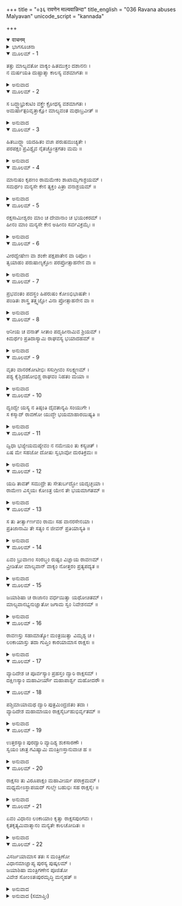 +++
title = "०३६ रावणेन माल्यवान्निन्दा"
title_english = "036 Ravana abuses Malyavan"
unicode_script = "kannada"

+++
<details open><summary>वाचनम्</summary>

<div class="audioEmbed"  caption="श्रीराम-हरिसीताराममूर्ति-घनपाठिभ्यां वचनम्" src="https://archive.org/download/Ramayana-recitation-Sriram-harisItArAmamUrti-Ghanapaati-v2/Kanda_6/Kanda_6_YK-036-Ravana_abuses_Malyavan__0.mp3"></div>
</details>



<details><summary>ಭಾಗಸೂಚನಾ</summary>

ಮಾಲ್ಯವಂತನನ್ನು ಆಕ್ಷೇಪಿಸಿ, ನಗರ ರಕ್ಷಣೆಯ ವ್ಯವಸ್ಥೆಯನ್ನು ಮಾಡಿ ರಾವಣನು ತನ್ನ ಅಂತಃಪುರವನ್ನು ಪ್ರವೇಶಿಸಿದುದು.
</details>

<details open><summary>ಮೂಲಮ್ - 1</summary>

ತತ್ತು ಮಾಲ್ಯವತೋ ವಾಕ್ಯಂ ಹಿತಮುಕ್ತಂ ದಶಾನನಃ ।  
ನ ಮರ್ಷಯತಿ ದುಷ್ಟಾತ್ಮಾ ಕಾಲಸ್ಯ ವಶಮಾಗತಃ ॥
</details>

<details><summary>ಅನುವಾದ</summary>

ದುಷ್ಟಾತ್ಮಾ ದಶಾನನನು ಕಾಲಕ್ಕೆ ಅಧೀನನಾಗಿದ್ದನು, ಅದರಿಂದ ಮಾಲ್ಯವಂತನು ಹೇಳಿದ ಹಿತಕರ ಮಾತುಗಳನ್ನು ಸಹಿಸದಾದನು.॥1॥
</details>

<details open><summary>ಮೂಲಮ್ - 2</summary>

ಸ ಬದ್ಧ್ವಾಭ್ರುಕುಟಿಂ ವಕ್ತ್ರೇ ಕ್ರೋಧಸ್ಯ ವಶಮಾಗತಃ ।  
ಅಮರ್ಷಾತ್ಪರಿವೃತ್ತಾಕ್ಷೋ ಮಾಲ್ಯವಂತ ಮಥಾಬ್ರವೀತ್ ॥
</details>

<details><summary>ಅನುವಾದ</summary>

ಅವನು ಕ್ರೋಧಕ್ಕೆ ವಶೀಭೂತನಾಗಿ, ದ್ವೇಷದಿಂದ ಕಣ್ಣುಗಳು ಕೆಂಪಾಗಿದ್ದವು. ಅವನು ಓರೆನೋಟದಿಂದ ನೋಡುತ್ತಾ ಮಾಲ್ಯವಂತನಲ್ಲಿ ಹೇಳಿದನು.॥2॥
</details>

<details open><summary>ಮೂಲಮ್ - 3</summary>

ಹಿತಬುದ್ಧ್ಯಾ ಯದಹಿತಂ ವಚಃ ಪರುಷಮುಚ್ಯತೇ ।  
ಪರಪಕ್ಷಂ ಪ್ರವಿಶ್ಯೈವ ನೈತಚ್ಛ್ರೋತ್ರಗತಂ ಮಮ ॥
</details>

<details><summary>ಅನುವಾದ</summary>

ನೀನು ಶತ್ರುಪಕ್ಷವನ್ನು ವಹಿಸಿ, ಹಿತಬುದ್ಧಿಯಿಂದ ನನ್ನ ಅಹಿತದ ಕಠೋರವಾಗಿ ನುಡಿದ ಮಾತು ಪೂರ್ಣವಾಗಿ ನನ್ನ ಕಿವಿವರೆಗೆ ತಲುಪಲೇ ಇಲ್ಲ.॥3॥
</details>

<details open><summary>ಮೂಲಮ್ - 4</summary>

ಮಾನುಷಂ ಕೃಪಣಂ ರಾಮಮೇಕಂ ಶಾಖಾಮೃಗಾಶ್ರಯಮ್ ।  
ಸಮರ್ಥಂ ಮನ್ಯಸೇ ಕೇನ ತ್ಯಕ್ತಂ ಪಿತ್ರಾ ವನಾಶ್ರಯಮ್ ॥
</details>

<details><summary>ಅನುವಾದ</summary>

ಬಡಪಾಯಿ ರಾಮನು ಒಬ್ಬ ಮನುಷ್ಯನೇ ಆಗಿದ್ದಾನಲ್ಲ, ಅವನು ಕೆಲವು ವಾನರರನ್ನು ಆಶ್ರಯಿಸಿರುವನು. ತಂದೆಯು ತ್ಯಜಿಸಿದ್ದರಿಂದ ಕಾಡನ್ನು ಸೇರಿದನು. ಇದರಲ್ಲಿ ಇಂತಹ ವಿಶೇಷವೇನಿದೆ? ಅದರಿಂದ ನೀನು ದೊಡ್ಡ ಸಾಮರ್ಥ್ಯಶಾಲೀ ಎಂದು ತಿಳಿಯುತ್ತಿ ರುವೆಯಲ್ಲ.॥4॥
</details>

<details open><summary>ಮೂಲಮ್ - 5</summary>

ರಕ್ಷಸಾಮೀಶ್ವರಂ ಮಾಂ ಚ ದೇವಾನಾಂ ಚ ಭಯಂಕರಮ್ ।  
ಹೀನಂ ಮಾಂ ಮನ್ಯಸೇ ಕೇನ ಅಹೀನಂ ಸರ್ವವಿಕ್ರಮೈಃ ॥
</details>

<details><summary>ಅನುವಾದ</summary>

ನಾನು ರಾಕ್ಷಸರ ಒಡೆಯನಾಗಿದ್ದು, ಎಲ್ಲ ರೀತಿಯ ಪ್ರರಾಕ್ರಮಗಳಿಂದ ಸಂಪನ್ನನಾಗಿರುವೆನು. ದೇವತೆಗಳ ಮನಸ್ಸಿನಲ್ಲಿಯೂ ಭಯವನ್ನು ಹುಟ್ಟಿಸುತ್ತೇನೆ; ಹೀಗಿರುವಾಗ ಯಾವ ಕಾರಣದಿಂದ ನೀನು ರಾಮನಿಗಿಂತ ನನ್ನನ್ನು ಕೀಳೆಂದು ತಿಳಿಯುತ್ತಿರುವೆಯಲ್ಲ.॥5॥
</details>

<details open><summary>ಮೂಲಮ್ - 6</summary>

ವೀರದ್ವೇಷೇಣ ವಾ ಶಂಕೇ ಪಕ್ಷಪಾತೇನ ವಾ ರಿಪೋಃ ।  
ತ್ವಯಾಹಂ ಪರುಷಾಣ್ಯಕ್ತೋಃ ಪರಪ್ರೋತ್ಸಾಹನೇನ ವಾ ॥
</details>

<details><summary>ಅನುವಾದ</summary>

ನೀನು ಹೇಳಿದ ಕಠೋರ ಮಾತನ್ನು ಕೇಳಿದಾಗ - ನೀನು ನನ್ನಂತಹ ವೀರನನ್ನು ದ್ವೇಷಿಸುತ್ತಿರುವೆಯಾ? ಅಥವಾ ಶತ್ರುಗಳೊಂದಿಗೆ ಸೇರಿಕೊಂಡಿರುವೆಯಾ? ಇಲ್ಲವೇ ಶತ್ರುಗಳು ಹೀಗೆ ಹೇಳಲು, ಮಾಡಲು ನಿನ್ನನ್ನು ಪ್ರೋತ್ಸಾಹಿಸಿರುವರೇ? ಎಂದು ನನ್ನ ಮನಸ್ಸಿನಲ್ಲಿ ಸಂಶಯ ಉಂಟಾಗಿದೆ.॥6॥
</details>

<details open><summary>ಮೂಲಮ್ - 7</summary>

ಪ್ರಭವಂತಂ ಪದಸ್ಥಂ ಹಿಪರುಷಂ ಕೋಽಭಿಭಾಷತೇ ।  
ಪಂಡಿತಃ ಶಾಸ್ತ್ರ ತತ್ತ್ವಜ್ಞೋ ವಿನಾ ಪ್ರೋತ್ಸಾಹನೇನ ವಾ ॥
</details>

<details><summary>ಅನುವಾದ</summary>

ಪ್ರಭಾವಶಾಲಿಯಾಗಿದ್ದು ಜೊತೆಗೆ ತನ್ನ ರಾಜ್ಯದಲ್ಲಿ ಪ್ರತಿಷ್ಠಿತ ನಾಗಿದ್ದ ಶಾಸ್ತ್ರತತ್ತ್ವಜ್ಞ ವಿದ್ವಾನ್ ಪುರುಷನು ಶತ್ರುಗಳ ಪ್ರೋತ್ಸಾಹವಿಲ್ಲದೆ ಇಂತಹ ಕಟುವಚನ ಹೇಗೆ ಹೇಳಬಲ್ಲನು.॥7॥
</details>

<details open><summary>ಮೂಲಮ್ - 8</summary>

ಆನೀಯ ಚ ವನಾತ್ ಸೀತಾಂ ಪದ್ಮಹೀನಾಮಿವ ಶ್ರಿಯಮ್ ।  
ಕಿಮರ್ಥಂ ಪ್ರತಿದಾಸ್ಯಾಮಿ ರಾಘವಸ್ಯ ಭಯಾದಹಮ್ ॥
</details>

<details><summary>ಅನುವಾದ</summary>

ಕಮಲಹೀನ ಲಕ್ಷ್ಮಿಯಂತಹ ಸುಂದರಿ ಸೀತೆಯನ್ನು ವನದಿಂದ ತಂದು ಈಗ ಕೇವಲ ರಾಮನ ಭಯದಿಂದ ನಾನು ಹೇಗೆ ಮರಳಿಸಬಲ್ಲೆನು.॥8॥
</details>

<details open><summary>ಮೂಲಮ್ - 9</summary>

ವೃತಂ ವಾನರಕೋಟೀಭಿಃ ಸಸುಗ್ರೀವಂ ಸಲಕ್ಷ್ಮಣಮ್ ।  
ಪಶ್ಯ ಕೈಶ್ಚಿದಹೋಭಿಶ್ಚ ರಾಘವಂ ನಿಹತಂ ಮಯಾ ॥
</details>

<details><summary>ಅನುವಾದ</summary>

ಕೋಟ್ಯಾವಧಿ ವಾನರರಿಂದ ಸುತ್ತುವರೆದ ಸುಗ್ರೀವ ಮತ್ತು ಲಕ್ಷ್ಮಣಸಹಿತ ರಾಮನನ್ನು ನಾನು ಕೆಲವೇ ದಿನಗಳಲ್ಲಿ ಕೊಂದುಹಾಕುವೆನು, ಇದನ್ನು ನೀನು ನಿನ್ನ ಕಣ್ಣುಗಳಿಂದ ನೋಡುವೆ.॥9॥
</details>

<details open><summary>ಮೂಲಮ್ - 10</summary>

ದ್ವಂದ್ವೇ ಯಸ್ಯ ನ ತಿಷ್ಠಂತಿ ದೈವತಾನ್ಯಪಿ ಸಂಯುಗೇ ।  
ಸ ಕಸ್ಮಾದ್ ರಾವಣೋ ಯುದ್ಧೇ ಭಯಮಾಹಾರಯಿಷ್ಯತಿ ॥
</details>

<details><summary>ಅನುವಾದ</summary>

ಯಾರ ಎದುರಿಗೆ ದ್ವಂದ್ವಯುದ್ಧದಲ್ಲಿ ದೇವತೆಗಳೂ ನಿಲ್ಲಲಾರರೋ, ಅಂತಹ ರಾವಣನು ಯುದ್ಧದಲ್ಲಿ ಯಾರಿಂದ ಭಯಗೊಳ್ಳುವನು.॥10॥
</details>

<details open><summary>ಮೂಲಮ್ - 11</summary>

ದ್ವಿಧಾ ಭಜ್ಯೇಯಮಪ್ಯೇವಂ ನ ನಮೇಯಂ ತು ಕಸ್ಯಚಿತ್ ।  
ಏಷ ಮೇ ಸಹಜೋ ದೋಷಃ ಸ್ವಭಾವೋ ದುರತಿಕ್ರಮಃ ॥
</details>

<details><summary>ಅನುವಾದ</summary>

ನಾನು ನಡುವಿನಲ್ಲಿ ಎರಡು ಸೀಳಾದರೂ ಯಾರ ಮುಂದೆಯೂ ತಲೆಬಾಗಲಾರೆ. ಇದು ನನ್ನ ಸಹಜ ದೋಷವಾಗಿದೆ ಮತ್ತು ಸ್ವಭಾವವು ಎಲ್ಲರಿಗಾಗಿ ದುರ್ಲಂಘ್ಯನಾಗಿರುತ್ತದೆ.॥11॥
</details>

<details open><summary>ಮೂಲಮ್ - 12</summary>

ಯದಿ ತಾವತ್ ಸಮುದ್ರೇ ತು ಸೇತುರ್ಬದ್ಧೋ ಯದೃಚ್ಛಯಾ ।  
ರಾಮೇಣ ವಿಸ್ಮಯಃ ಕೋಽತ್ರ ಯೇನ ತೇ ಭಯಮಾಗತಮ್ ॥
</details>

<details><summary>ಅನುವಾದ</summary>

ರಾಮನು ದೈವವಶ ಸಮುದ್ರಕ್ಕೆ ಸೇತುವೆ ಕಟ್ಟಿದುದರಲ್ಲಿ ಯಾವ ವಿಸ್ಮಯದ ಮಾತಾಗಿದೆ? ಅದರಿಂದ ನಿನಗೆ ಇಷ್ಟು ಭಯವಾಗುತ್ತಿದೆಯಲ್ಲ.॥12॥
</details>

<details open><summary>ಮೂಲಮ್ - 13</summary>

ಸ ತು ತೀರ್ತ್ವಾರ್ಣವಂ ರಾಮಃ ಸಹ ವಾನರಸೇನಯಾ ।  
ಪ್ರತಿಜಾನಾಮಿ ತೇ ಸತ್ಯಂ ನ ಜೀವನ್ ಪ್ರತಿಯಾಸ್ಯತಿ ॥
</details>

<details><summary>ಅನುವಾದ</summary>

ಸಮುದ್ರವನ್ನು ದಾಟಿ ವಾನರರೊಂದಿಗೆ ಬಂದಿರುವ ರಾಮನು ಇಲ್ಲಿಂದ ಜೀವಂತವಾಗಿ ಹೋಗಲಾರನು ಎಂದು ನಿನ್ನ ಮುಂದೆ ಪ್ರತಿಜ್ಞೆ ಮಾಡಿ ಹೇಳುತ್ತೇನೆ.॥13॥
</details>

<details open><summary>ಮೂಲಮ್ - 14</summary>

ಏವಂ ಬ್ರುವಾಣಂ ಸಂರಬ್ಧಂ ರುಷ್ಟಂ ವಿಜ್ಞಾಯ ರಾವಣಮ್ ।  
ವ್ರೀಡಿತೋ ಮಾಲ್ಯವಾನ್ ವಾಕ್ಯಂ ನೋತ್ತರಂ ಪ್ರತ್ಯಪದ್ಯತ ॥
</details>

<details><summary>ಅನುವಾದ</summary>

ಹೀಗೆ ಹೇಳುತ್ತಿರುವ ರಾವಣನು ಕ್ರೋಧಗೊಂಡು ದುಷ್ಟನಾಗಿರುವನೆಂದು ತಿಳಿದು ಮಾಲ್ಯವಂತನು ತುಂಬಾ ನಾಚಿಕೊಂಡು, ಯಾವ ಉತ್ತರವನ್ನೂ ಕೊಡದಾದನು.॥14॥
</details>

<details open><summary>ಮೂಲಮ್ - 15</summary>

ಜಯಾಶಿಷಾ ಚ ರಾಜಾನಂ ವರ್ಧಯಿತ್ವಾ ಯಥೋಚಿತಮ್ ।  
ಮಾಲ್ಯವಾನಭ್ಯನುಜ್ಞಾತೋ ಜಗಾಮ ಸ್ವಂ ನಿವೇಶನಮ್ ॥
</details>

<details><summary>ಅನುವಾದ</summary>

ಮಾಲ್ಯವಂತನು ‘ಮಹಾರಾಜರಿಗೆ ಜಯವಾಗಲೀ’ ಎಂದು ವಿಜಯಸೂಚಕ ಆಶೀರ್ವಾದದಿಂದ ರಾಜನನ್ನು ಪ್ರೋತ್ಸಾಹಿಸಿ, ಅವನಿಂದ ಅಪ್ಪಣೆ ಪಡೆದು ತನ್ನ ಮನೆಗೆ ನಡೆದನು.॥15॥
</details>

<details open><summary>ಮೂಲಮ್ - 16</summary>

ರಾವಣಸ್ತು ಸಹಾಮಾತ್ಯೋ ಮಂತ್ರಯಿತ್ವಾ ವಿಮೃಶ್ಯ ಚ ।  
ಲಂಕಾಯಾಸ್ತು ತದಾ ಗುಪ್ತಿಂ ಕಾರಯಾಮಾಸ ರಾಕ್ಷಸಃ ॥
</details>

<details><summary>ಅನುವಾದ</summary>

ಬಳಿಕ ಮಂತ್ರಿಗಳ ಸಹಿತ ರಾವಣನು ಪರಸ್ಪರ ವಿಚಾರ ವಿಮರ್ಶೆಮಾಡಿ ತತ್ಕಾಲ ಲಂಕೆಯ ರಕ್ಷಣೆಯ ವ್ಯವಸ್ಥೆ ಮಾಡಿದನು.॥16॥
</details>

<details open><summary>ಮೂಲಮ್ - 17</summary>

ವ್ಯಾದಿದೇಶ ಚ ಪೂರ್ವಸ್ಯಾಂ ಪ್ರಹಸ್ತಂ ದ್ವಾರಿ ರಾಕ್ಷಸಮ್ ।  
ದಕ್ಷಿಣಸ್ಯಾಂ ಮಹಾವೀರ್ಯೌ ಮಹಾಪಾರ್ಶ್ವ ಮಹೋದರೌ ॥
</details>

<details open><summary>ಮೂಲಮ್ - 18</summary>

ಪಶ್ಚಿಮಾಯಾಮಥ ದ್ವಾರಿ ಪುತ್ರಮಿಂದ್ರಜಿತಂ ತದಾ ।  
ವ್ಯಾದಿದೇಶ ಮಹಾಮಾಯಂ ರಾಕ್ಷಸೈರ್ಬಹುಭಿರ್ವೃತಮ್ ॥
</details>

<details><summary>ಅನುವಾದ</summary>

ಅವನು ಪೂರ್ವದ್ವಾರದ ರಕ್ಷಣೆಗಾಗಿ ಪ್ರಹಸ್ತನನ್ನು ನೇಮಿಸಿದನು. ದಕ್ಷಿಣದ್ವಾರದಲ್ಲಿ ಮಹಾಪರಾಕ್ರಮಿ ಮಹಾಪಾರ್ಶ್ವ ಮತ್ತು ಮಹೋದರನ್ನು ನೇಮಿಸಿದನು. ಪಶ್ಚಿಮದ ಬಾಗಿಲಲ್ಲಿ ಮಹಾಮಾಯಾವಿಯಾದ ತನ್ನ ಮಗ ಇಂದ್ರಜಿತುವನ್ನು ಇರಿಸಿದನು. ಅವನು ಅನೇಕ ರಾಕ್ಷಸರಿಂದ ಸುತ್ತುವರಿದಿದ್ದನು.॥17-18॥
</details>

<details open><summary>ಮೂಲಮ್ - 19</summary>

ಉತ್ತರಸ್ಯಾಂ ಪುರದ್ವಾರಿ ವ್ಯಾದಿಶ್ಯ ಶುಕಸಾರಣೌ ।  
ಸ್ವಯಂ ಚಾತ್ರ ಗವಿಷ್ಯಾಮಿ ಮಂತ್ರಿಣಸ್ತಾನುವಾಚ ಹ ॥
</details>

<details><summary>ಅನುವಾದ</summary>

ಬಳಿಕ ನಗರದ ಉತ್ತರದ ದ್ವಾರದಲ್ಲಿ ಶುಕ-ಸಾರಣರಿಗೆ ರಕ್ಷಣೆಗಾಗಿ ಆಜ್ಞಾಪಿಸಿ, ರಾವಣನು ನಾನು ಸ್ವತಃ ಉತ್ತರ ದಿಕ್ಕಿನ ದ್ವಾರಕ್ಕೆ ಹೋಗುವೆನು ಎಂದು ಮಂತ್ರಿಗಳಲ್ಲಿ ಹೇಳಿದನು.॥19॥
</details>

<details open><summary>ಮೂಲಮ್ - 20</summary>

ರಾಕ್ಷಸಂ ತು ವಿರೂಪಾಕ್ಷಂ ಮಹಾವೀರ್ಯ ಪರಾಕ್ರಮಮ್ ।  
ಮಧ್ಯಮೇಽಸ್ಥಾಪಯದ್ ಗುಲ್ಮೇ ಬಹುಭಿಃ ಸಹ ರಾಕ್ಷಸೈಃ ॥
</details>

<details><summary>ಅನುವಾದ</summary>

ನಗರದ ಸೈನಿಕ ಪ್ರದೇಶದ ರಕ್ಷಣೆಗಾಗಿ ಅಸಂಖ್ಯ ರಾಕ್ಷಸರ ಜೊತೆಗೆ ಮಹಾಬಲ ಪರಾಕ್ರಮಿ ರಾಕ್ಷಸ ವಿರೂಪಾಕ್ಷನನ್ನು ನೇಮಿಸಿದನು.॥20॥
</details>

<details open><summary>ಮೂಲಮ್ - 21</summary>

ಏವಂ ವಿಧಾನಂ ಲಂಕಾಯಾಂ ಕೃತ್ವಾ ರಾಕ್ಷಸಪುಂಗವಃ ।  
ಕೃತಕೃತ್ಯಮಿವಾತ್ಮಾನಂ ಮನ್ಯತೇ ಕಾಲಚೋದಿತಃ ॥
</details>

<details><summary>ಅನುವಾದ</summary>

ಹೀಗೆ ಲಂಕಾಪುರಿಯ ರಕ್ಷಣೆಯ ವ್ಯವಸ್ಥೆ ಮಾಡಿ, ಕಾಲ-ಪ್ರೇರಿತನಾದ ರಾಕ್ಷಸ ಶ್ರೇಷ್ಠ ರಾವಣನು ತನ್ನನ್ನು ಕೃತಕೃತ್ಯನೆಂದು ತಿಳಿಯತೊಡಗಿದನು.॥21॥
</details>

<details open><summary>ಮೂಲಮ್ - 22</summary>

ವಿಸರ್ಜಯಾಮಾಸ ತತಃ ಸ ಮಂತ್ರಿಣೋ  
ವಿಧಾನಮಾಜ್ಞಾಪ್ಯ ಪುರಸ್ಯ ಪುಷ್ಕಲಮ್ ।  
ಜಯಾಶಿಷಾ ಮಂತ್ರಿಗಣೇನ ಪೂಜಿತೋ  
ವಿವೇಶ ಸೋಂಽತಃಪುರಮೃದ್ಧಿ ಮನ್ಮಹತ್ ॥
</details>

<details><summary>ಅನುವಾದ</summary>

ಈ ಪ್ರಕಾರ ನಗರ ರಕ್ಷಣೆಗಾಗಿ ಸಾಕಷ್ಟು ವ್ಯವಸ್ಥೆಗಾಗಿ ಆಜ್ಞಾಪಿಸಿ ರಾವಣನು ಎಲ್ಲ ಮಂತ್ರಿಗಳನ್ನು ಬೀಳ್ಕೊಟ್ಟನು, ಅವರ ವಿಜಯ ಸೂಚಕ ಆಶೀರ್ವಾದಗಳಿಂದ ಸಮ್ಮಾನಿತನಾಗಿ, ತನ್ನ ಸಮೃದ್ಧಶಾಲೀ ಮತ್ತು ವಿಶಾಲವಾದ ಅಂತಃಪುರಕ್ಕೆ ನಡೆದನು.॥22॥
</details>

<details><summary>ಅನುವಾದ (ಸಮಾಪ್ತಿಃ)</summary>

ಶ್ರೀವಾಲ್ಮೀಕಿ ವಿರಚಿತ ಆರ್ಷರಾಮಾಯಣ ಆದಿಕಾವ್ಯದ ಯುದ್ಧಕಾಂಡದಲ್ಲಿ ಮೂವತ್ತಾರನೆಯ ಸರ್ಗ ಪೂರ್ಣವಾಯಿತು.॥36॥
</details>
